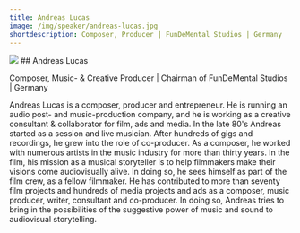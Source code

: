 ```yaml
---
title: Andreas Lucas
image: /img/speaker/andreas-lucas.jpg
shortdescription: Composer, Producer | FunDeMental Studios | Germany 
---
```

<img src="/img/speaker/andreas-lucas.jpg">
## Andreas Lucas

Composer, Music- & Creative Producer | Chairman of FunDeMental Studios | Germany 

Andreas Lucas is a composer, producer and entrepreneur. He is running an audio post- and music-production company, and he is working as a creative consultant & collaborator for film, ads and media. In the late 80's Andreas started as a session and live musician. After hundreds of gigs and recordings, he grew into the role of co-producer. As a composer, he worked with numerous artists in the music industry for more than thirty years. In the film, his mission as a musical storyteller is to help filmmakers make their visions come audiovisually alive. In doing so, he sees himself as part of the film crew, as a fellow filmmaker. He has contributed to more than seventy film projects and hundreds of media projects and ads as a composer, music producer, writer, consultant and co-producer. In doing so, Andreas tries to bring in the possibilities of the suggestive power of music and sound to audiovisual storytelling.